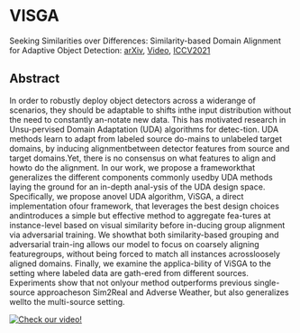 # VISGA

Seeking Similarities over Differences: 
Similarity-based Domain Alignment for Adaptive Object Detection: [arXiv](https://arxiv.org/pdf/2110.01428.pdf), [Video](https://youtu.be/80nVoFubm3c), [ICCV2021](https://openaccess.thecvf.com/content/ICCV2021/papers/Rezaeianaran_Seeking_Similarities_Over_Differences_Similarity-Based_Domain_Alignment_for_Adaptive_Object_ICCV_2021_paper.pdf)

## Abstract

In order to robustly deploy object detectors across a widerange  of  scenarios,  they  should  be  adaptable  to  shifts  inthe  input  distribution  without  the  need  to  constantly  an-notate  new  data.   This  has  motivated  research  in  Unsu-pervised Domain Adaptation (UDA) algorithms for detec-tion.  UDA methods learn to adapt from labeled source do-mains to unlabeled target domains, by inducing alignmentbetween detector features from source and target domains.Yet, there is no consensus on what features to align and howto do the alignment.  In our work, we propose a frameworkthat  generalizes  the  different  components  commonly  usedby UDA methods laying the ground for an in-depth anal-ysis of the UDA design space.  Specifically,  we propose anovel UDA algorithm,  ViSGA, a direct implementation ofour framework, that leverages the best design choices andintroduces a simple but effective method to aggregate fea-tures at instance-level based on visual similarity before in-ducing group alignment via adversarial training.  We showthat both similarity-based grouping and adversarial train-ing allows our model to focus on coarsely aligning featuregroups, without being forced to match all instances acrossloosely aligned domains.  Finally, we examine the applica-bility of ViSGA to the setting where labeled data are gath-ered from different sources. Experiments show that not onlyour method outperforms previous single-source approacheson Sim2Real and Adverse Weather, but also generalizes wellto the multi-source setting.

[![Check our video!](https://img.youtube.com/vi/80nVoFubm3c/0.jpg)](https://www.youtube.com/watch?v=80nVoFubm3c)
